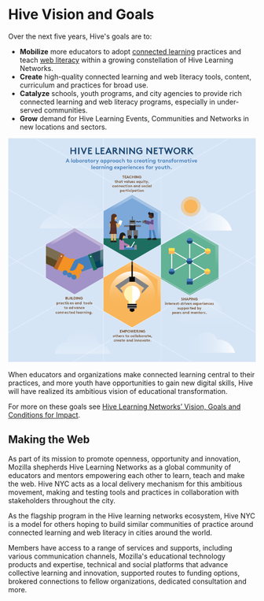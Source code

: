 # Hive Vision and Goals

Over the next five years, Hive's goals are to:
* **Mobilize** more educators to adopt [connected learning](http://clalliance.org/) practices and teach [web literacy](https://webmaker.org/en-US/resources) within a growing constellation of Hive Learning Networks.
* **Create** high-quality connected learning and web literacy tools, content, curriculum and practices for broad use.
* **Catalyze** schools, youth programs, and city agencies to provide rich connected learning and web literacy programs, especially in under-served communities.
* **Grow** demand for Hive Learning Events, Communities and Networks in new locations and sectors.

![Hive Approach](../images/approach.png)

When educators and organizations make connected learning central to their practices, and more youth have opportunities to gain new digital skills, Hive will have realized its ambitious vision of educational transformation.

For more on these goals see [Hive Learning Networks’ Vision, Goals and Conditions for Impact](http://hivenyc.org/2014/07/10/hive-learning-networks-vision-goals-and-conditions-for-impact/).


## Making the Web

As part of its mission to promote openness, opportunity and innovation, Mozilla shepherds Hive Learning Networks as a global community of educators and mentors empowering each other to learn, teach and make the web. Hive NYC acts as a local delivery mechanism for this ambitious movement, making and testing tools and practices in collaboration with stakeholders throughout the city.

As the flagship program in the Hive learning networks ecosystem, Hive NYC is a model for others hoping to build similar communities of practice around connected learning and web literacy in cities around the world.

Members have access to a range of services and supports, including various communication channels, Mozilla's educational technology products and expertise, technical and social platforms that advance collective learning and innovation, supported routes to funding options, brokered connections to fellow organizations, dedicated consultation and more.


